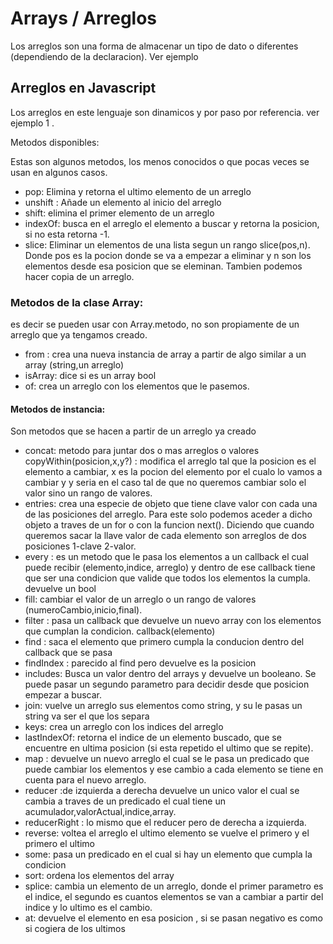 

# Arrays / Arreglos

Los arreglos son una forma de almacenar un tipo de dato o diferentes (dependiendo de la declaracion). Ver ejemplo

## Arreglos en Javascript

Los arreglos en este lenguaje son dinamicos y por paso por referencia. ver ejemplo 1 .

Metodos disponibles:

Estas son algunos metodos, los menos conocidos o que pocas veces se usan en algunos casos.

* pop: Elimina y retorna el ultimo elemento de un arreglo
* unshift : Añade un elemento al inicio del arreglo
* shift: elimina el primer elemento de un arreglo
* indexOf: busca en el arreglo el elemento a buscar y retorna la posicion, si no esta retorna -1.
* slice: Eliminar un elementos de una lista segun un rango slice(pos,n). Donde pos es la pocion donde se va
a empezar a eliminar y n son los elementos desde esa posicion que se eleminan. Tambien podemos hacer copia de un arreglo.

### Metodos de la clase Array:
es decir se pueden usar con Array.metodo, no son propiamente de un arreglo que ya tengamos creado.


* from : crea una nueva instancia de array a partir de algo similar a un array (string,un arreglo)
* isArray: dice si es un array bool
* of: crea un arreglo con los elementos que le pasemos.
#### Metodos de instancia:

Son metodos que se hacen a partir de un arreglo ya creado

* concat: metodo para juntar dos o mas arreglos o valores
copyWithin(posicion,x,y?) : modifica el arreglo tal que la posicion es el elemento a cambiar, x es la pocion del
elemento por el cualo lo vamos a cambiar y y seria en el caso tal de que no queremos cambiar solo el valor sino un rango de valores.
* entries: crea una especie de objeto que tiene clave valor con cada una de las posiciones del arreglo. Para este solo podemos aceder a dicho objeto
a traves de un for o con la funcion next(). Diciendo que cuando queremos sacar la llave valor de cada elemento
son arreglos de dos posiciones 1-clave 2-valor.
* every : es un metodo que le pasa los elementos a un callback el cual puede recibir (elemento,indice, arreglo) y 
dentro de ese callback tiene que ser una condicion que valide que todos los elementos la cumpla. devuelve un bool
* fill: cambiar el valor de un arreglo o un rango de valores (numeroCambio,inicio,final).
* filter : pasa un callback que devuelve un nuevo array con los elementos que cumplan la condicion. callback(elemento)
* find : saca el elemento que primero cumpla la conducion dentro del callback que se pasa 
* findIndex : parecido al find pero devuelve es la posicion
* includes: Busca un valor dentro del arrays y devuelve un booleano. Se puede pasar un segundo parametro para decidir desde
que posicion empezar a buscar.
* join: vuelve un arreglo sus elementos como string, y su le pasas un string va ser el que los separa
* keys: crea un arreglo con los indices del arreglo
* lastIndexOf: retorna el indice de un elemento buscado, que se encuentre en ultima posicion (si esta repetido el ultimo que se repite).
* map : devuelve un nuevo arreglo el cual se le pasa un predicado que puede cambiar los elementos y ese cambio a cada elemento se tiene 
en cuenta para el nuevo arreglo.
* reducer :de izquierda a derecha devuelve un unico valor el cual se cambia a traves de un predicado el cual tiene un acumulador,valorActual,indice,array.
* reducerRight : lo mismo que el reducer pero de derecha a izquierda.
* reverse: voltea el arreglo el ultimo elemento se vuelve el primero y el primero el ultimo 
* some: pasa un predicado en el cual si hay un elemento que cumpla la condicion
* sort: ordena los elementos del array
* splice: cambia un elemento de un arreglo, donde el primer parametro es el indice, el segundo es cuantos elementos se van a cambiar a partir
del indice y lo ultimo es el cambio.
* at: devuelve el elemento en esa posicion , si se pasan negativo es como si cogiera de los ultimos



